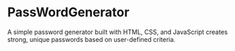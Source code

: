 # PassWordGenerator
A simple password generator built with HTML, CSS, and JavaScript creates strong, unique passwords based on user-defined criteria.

